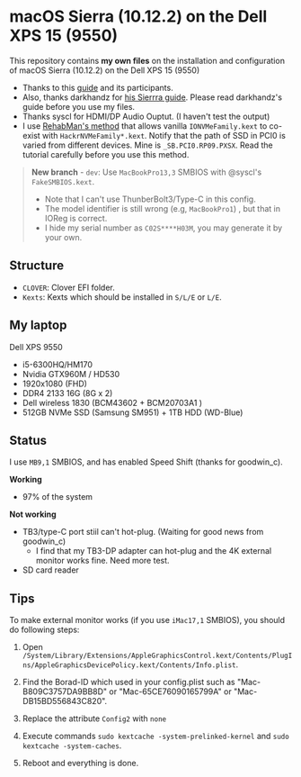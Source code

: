 # macOS Sierra (10.12.2) on the Dell XPS 15 (9550)
This repository contains **my own files** on the installation and configuration of macOS Sierra (10.12.2) on the Dell XPS 15 (9550)

* Thanks to this [guide][1] and its participants.
* Also, thanks darkhandz for [his Sierrra guide](https://github.com/darkhandz/XPS15-9550-Sierra). Please read darkhandz's guide before you use my files.
* Thanks syscl for HDMI/DP Audio Ouptut. (I haven't test the output)
* I use [RehabMan's method](http://www.insanelymac.com/forum/topic/312803-patch-for-using-nvme-under-macos-sierra-is-ready/page-29#entry2322636) that allows vanilla `IONVMeFamily.kext` to co-exist with `HackrNVMeFamily*.kext`. Notify that the path of SSD in PCI0 is varied from different devices. Mine is `_SB.PCI0.RP09.PXSX`. Read the tutorial carefully before you use this method.

> **New branch** - `dev`: Use `MacBookPro13,3` SMBIOS with @syscl's `FakeSMBIOS.kext`.
>
> * Note that I can't use ThunberBolt3/Type-C in this config.
> * The model identifier is still wrong (e.g, `MacBookPro1`) , but that in IOReg is correct.
> * I hide my serial number as `C02S****H03M`, you may generate it by your own.

## Structure
* `CLOVER`: Clover EFI folder.
* `Kexts`: Kexts which should be installed in `S/L/E` or `L/E`.

## My laptop
Dell XPS 9550

* i5-6300HQ/HM170
* Nvidia GTX960M / HD530
* 1920x1080 (FHD)
* DDR4 2133 16G (8G x 2)
* Dell wireless 1830 (BCM43602 + BCM20703A1 )
* 512GB NVMe SSD (Samsung SM951) + 1TB HDD (WD-Blue)

## Status

I use `MB9,1` SMBIOS, and has enabled Speed Shift (thanks for goodwin_c).

**Working**

* 97% of the system

**Not working**

* TB3/type-C port stiil can't hot-plug. (Waiting for good news from goodwin_c)
    * I find that my TB3-DP adapter can hot-plug and the 4K external monitor works fine. Need more test.
* SD card reader

## Tips

To make external monitor works (if you use `iMac17,1` SMBIOS), you should do following steps:

1. Open `/System/Library/Extensions/AppleGraphicsControl.kext/Contents/PlugIns/AppleGraphicsDevicePolicy.kext/Contents/Info.plist`.
2. Find the Borad-ID which used in your config.plist such as "Mac-B809C3757DA9BB8D" or "Mac-65CE76090165799A" or "Mac-DB15BD556843C820".
3. Replace the attribute `Config2` with `none`
4. Execute commands `sudo kextcache -system-prelinked-kernel` and `sudo kextcache -system-caches`.
5. Reboot and everything is done.

   [1]:http://www.tonymacx86.com/threads/guide-wip-dell-xps-15-9550-skylake-gtx960m-ssd-via-clover-uefi.192598/
